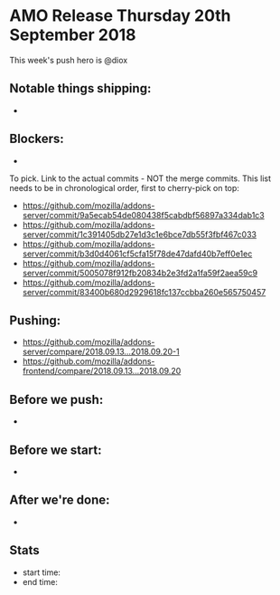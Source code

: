 # AMO Release Thursday 20th September 2018

This week's push hero is @diox

## Notable things shipping:

*

## Blockers:

*

To pick. Link to the actual commits - NOT the merge commits. This list needs
to be in chronological order, first to cherry-pick on top:

* https://github.com/mozilla/addons-server/commit/9a5ecab54de080438f5cabdbf56897a334dab1c3
* https://github.com/mozilla/addons-server/commit/1c391405db27e1d3c1e6bce7db55f3fbf467c033
* https://github.com/mozilla/addons-server/commit/b3d0d4061cf5cfa15f78de47dafd40b7eff0e1ec
* https://github.com/mozilla/addons-server/commit/5005078f912fb20834b2e3fd2a1fa59f2aea59c9
* https://github.com/mozilla/addons-server/commit/83400b680d2929618fc137ccbba260e565750457

## Pushing:

* https://github.com/mozilla/addons-server/compare/2018.09.13...2018.09.20-1
* https://github.com/mozilla/addons-frontend/compare/2018.09.13...2018.09.20


## Before we push:

*

## Before we start:

*

## After we're done:

*

## Stats

* start time:
* end time:
